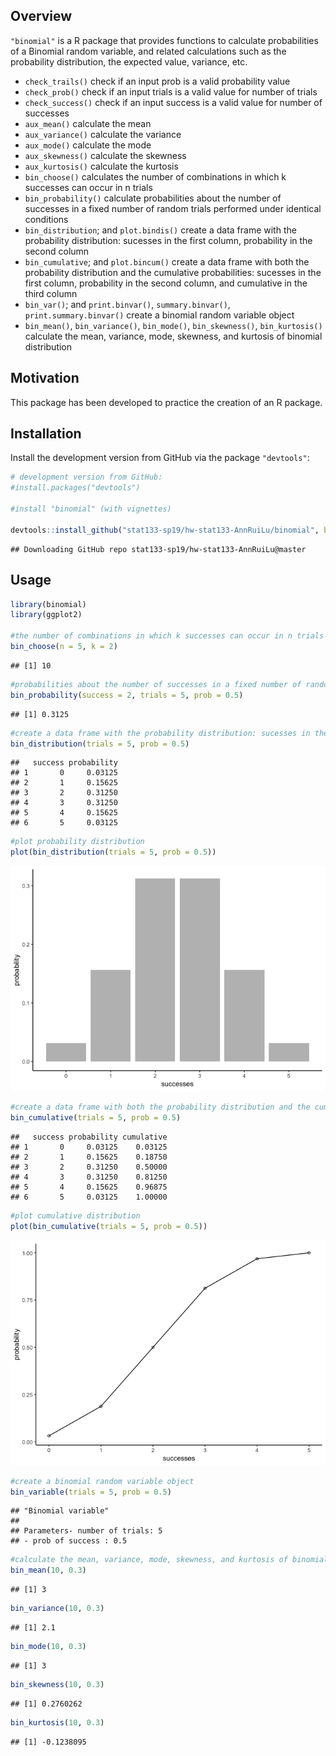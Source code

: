
Overview
--------

`"binomial"` is a R package that provides functions to calculate probabilities of a Binomial random variable, and related calculations such as the probability distribution, the expected value, variance, etc.

-   `check_trails()` check if an input prob is a valid probability value
-   `check_prob()` check if an input trials is a valid value for number of trials
-   `check_success()` check if an input success is a valid value for number of successes
-   `aux_mean()` calculate the mean
-   `aux_variance()` calculate the variance
-   `aux_mode()` calculate the mode
-   `aux_skewness()` calculate the skewness
-   `aux_kurtosis()` calculate the kurtosis
-   `bin_choose()` calculates the number of combinations in which k successes can occur in n trials
-   `bin_probability()` calculate probabilities about the number of successes in a fixed number of random trials performed under identical conditions
-   `bin_distribution`; and `plot.bindis()` create a data frame with the probability distribution: sucesses in the first column, probability in the second column
-   `bin_cumulative`; and `plot.bincum()` create a data frame with both the probability distribution and the cumulative probabilities: sucesses in the first column, probability in the second column, and cumulative in the third column
-   `bin_var()`; and `print.binvar()`, `summary.binvar()`, `print.summary.binvar()` create a binomial random variable object
-   `bin_mean()`, `bin_variance()`, `bin_mode()`, `bin_skewness()`, `bin_kurtosis()` calculate the mean, variance, mode, skewness, and kurtosis of binomial distribution

Motivation
----------

This package has been developed to practice the creation of an R package.

Installation
------------

Install the development version from GitHub via the package `"devtools"`:

``` r
# development version from GitHub:
#install.packages("devtools")

#install "binomial" (with vignettes)

devtools::install_github("stat133-sp19/hw-stat133-AnnRuiLu/binomial", build_vignettes = TRUE, force = TRUE)
```

    ## Downloading GitHub repo stat133-sp19/hw-stat133-AnnRuiLu@master

Usage
-----

``` r
library(binomial)
library(ggplot2)

#the number of combinations in which k successes can occur in n trials
bin_choose(n = 5, k = 2)
```

    ## [1] 10

``` r
#probabilities about the number of successes in a fixed number of random trials performed under identical conditions
bin_probability(success = 2, trials = 5, prob = 0.5)
```

    ## [1] 0.3125

``` r
#create a data frame with the probability distribution: sucesses in the first column, probability in the second column
bin_distribution(trials = 5, prob = 0.5)
```

    ##   success probability
    ## 1       0     0.03125
    ## 2       1     0.15625
    ## 3       2     0.31250
    ## 4       3     0.31250
    ## 5       4     0.15625
    ## 6       5     0.03125

``` r
#plot probability distribution
plot(bin_distribution(trials = 5, prob = 0.5))
```

![](README_files/figure-markdown_github/unnamed-chunk-2-1.png)

``` r
#create a data frame with both the probability distribution and the cumulative probabilities: sucesses in the first column, probability in the second column, and cumulative in the third column
bin_cumulative(trials = 5, prob = 0.5)
```

    ##   success probability cumulative
    ## 1       0     0.03125    0.03125
    ## 2       1     0.15625    0.18750
    ## 3       2     0.31250    0.50000
    ## 4       3     0.31250    0.81250
    ## 5       4     0.15625    0.96875
    ## 6       5     0.03125    1.00000

``` r
#plot cumulative distribution
plot(bin_cumulative(trials = 5, prob = 0.5))
```

![](README_files/figure-markdown_github/unnamed-chunk-2-2.png)

``` r
#create a binomial random variable object    
bin_variable(trials = 5, prob = 0.5)
```

    ## "Binomial variable"
    ## 
    ## Parameters- number of trials: 5
    ## - prob of success : 0.5

``` r
#calculate the mean, variance, mode, skewness, and kurtosis of binomial distribution
bin_mean(10, 0.3)
```

    ## [1] 3

``` r
bin_variance(10, 0.3)
```

    ## [1] 2.1

``` r
bin_mode(10, 0.3)
```

    ## [1] 3

``` r
bin_skewness(10, 0.3)
```

    ## [1] 0.2760262

``` r
bin_kurtosis(10, 0.3)
```

    ## [1] -0.1238095

